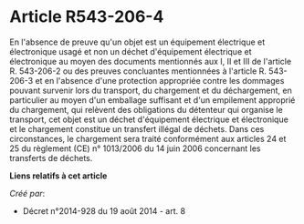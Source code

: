 # Article R543-206-4

En l'absence de preuve qu'un objet est un équipement électrique et électronique usagé et non un déchet d'équipement
électrique et électronique au moyen des documents mentionnés aux I, II et III de l'article R. 543-206-2 ou des preuves
concluantes mentionnées à l'article R. 543-206-3 et en l'absence d'une protection appropriée contre les dommages pouvant
survenir lors du transport, du chargement et du déchargement, en particulier au moyen d'un emballage suffisant et d'un
empilement approprié du chargement, qui relèvent des obligations du détenteur qui organise le transport, cet objet est un
déchet d'équipement électrique et électronique et le chargement constitue un transfert illégal de déchets. Dans ces
circonstances, le chargement sera traité conformément aux articles 24 et 25 du règlement (CE) n° 1013/2006 du 14 juin 2006
concernant les transferts de déchets.

**Liens relatifs à cet article**

_Créé par_:

  - Décret n°2014-928 du 19 août 2014 - art. 8
